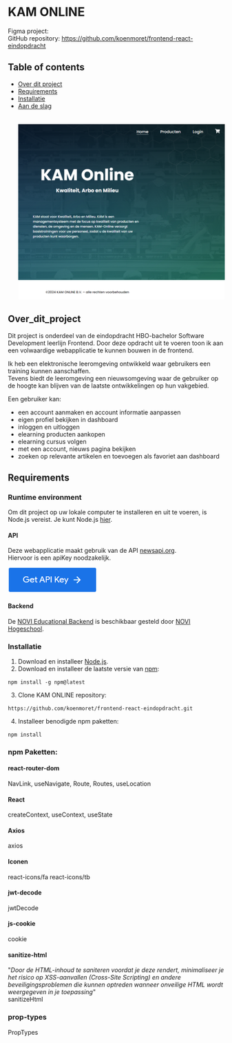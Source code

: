 # KAM ONLINE

Figma project: <br>
GitHub repository: https://github.com/koenmoret/frontend-react-eindopdracht

## Table of contents

* [Over dit project](#Over_dit_project)<br>
* [Requirements](#Requirements)<br>
* [Installatie](#Installatie)<br>
* [Aan de slag](#Aan_de-slag)<br>
  <br><br>
  ![alt text](https://github.com/koenmoret/frontend-react-eindopdracht/blob/main/src/assets/images/ScreenShot.png "screenshot")

## Over_dit_project
Dit project is onderdeel van de eindopdracht HBO-bachelor Software Development leerlijn Frontend.
Door deze opdracht uit te voeren toon ik aan een volwaardige webapplicatie te kunnen bouwen in de
frontend.

Ik heb een elektronische leeromgeving ontwikkeld waar gebruikers een training kunnen aanschaffen.  
Tevens biedt de leeromgeving een nieuwsomgeving waar de gebruiker op de hoogte kan blijven van de
laatste ontwikkelingen op hun vakgebied.

Een gebruiker kan:

* een account aanmaken en account informatie aanpassen
* eigen profiel bekijken in dashboard
* inloggen en uitloggen
* elearning producten aankopen
* elearning cursus volgen
* met een account, nieuws pagina bekijken
* zoeken op relevante artikelen en toevoegen als favoriet aan dashboard

## Requirements

### Runtime environment
Om dit project op uw lokale computer te installeren en uit te voeren, is Node.js vereist. Je kunt Node.js [hier](https://nodejs.org/en).

#### API

Deze webapplicatie maakt gebruik van de API [newsapi.org](https://newsapi.org/).<br>
Hiervoor is een apiKey noodzakelijk.

[![alt text](https://github.com/koenmoret/frontend-react-eindopdracht/blob/main/src/assets/images/api.png "get ApiKey")](https://newsapi.org/register)


#### Backend

De [NOVI Educational Backend](https://novi.datavortex.nl/) is beschikbaar gesteld door [NOVI Hogeschool](https://www.novi.nl/?utm_term=novi%20hogeschool&utm_campaign=SDIM+-+NOVI+-+Branded++-+22-12-2023&utm_source=adwords&utm_medium=ppc&hsa_acc=4280163138&hsa_cam=20882328921&hsa_grp=157473255015&hsa_ad=685547414547&hsa_src=g&hsa_tgt=aud-1929441721854:kwd-853861328135&hsa_kw=novi%20hogeschool&hsa_mt=e&hsa_net=adwords&hsa_ver=3&gad_source=1&gclid=Cj0KCQjw_qexBhCoARIsAFgBlesmYcB3FUcXIxt_UghxIsCzDt7_GbSVXnr1MyhFws0Fahj6eG1AcxkaAms2EALw_wcB).

### Installatie

1. Download en installeer [Node.js](https://nodejs.org/en).
2. Download en installeer de laatste versie van [npm](https://www.npmjs.com/):

```
npm install -g npm@latest
```

3. Clone KAM ONLINE repository:

```
https://github.com/koenmoret/frontend-react-eindopdracht.git
```

4. Installeer benodigde npm paketten:

```
npm install 
```

### npm Paketten:

#### react-router-dom
NavLink, useNavigate, Route, Routes, useLocation

#### React
createContext, useContext, useState

#### Axios
axios

#### Iconen
react-icons/fa
react-icons/tb

#### jwt-decode
jwtDecode

#### js-cookie
cookie

#### sanitize-html
"_Door de HTML-inhoud te saniteren voordat je deze rendert, minimaliseer je het risico op XSS-aanvallen (Cross-Site Scripting) en andere beveiligingsproblemen die kunnen optreden wanneer onveilige HTML wordt weergegeven in je toepassing_" <br> 
sanitizeHtml 

### prop-types
PropTypes
